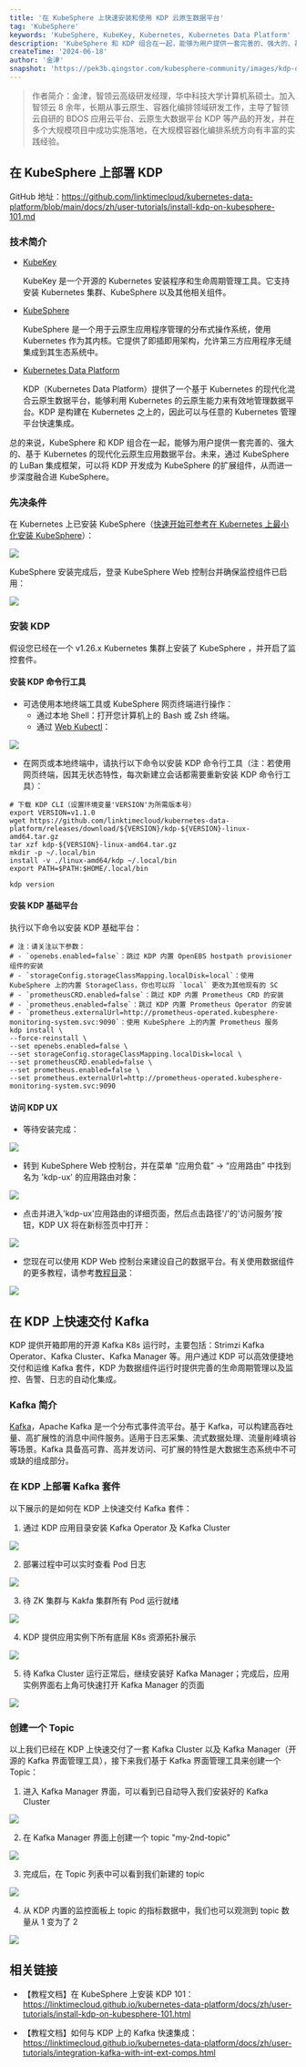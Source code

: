 ```yaml
---
title: '在 KubeSphere 上快速安装和使用 KDP 云原生数据平台'
tag: 'KubeSphere'
keywords: 'KubeSphere, KubeKey, Kubernetes, Kubernetes Data Platform'
description: 'KubeSphere 和 KDP 组合在一起，能够为用户提供一套完善的、强大的、基于 Kubernetes 的现代化云原生应用数据平台。未来，通过 KubeSphere 的 LuBan 集成框架，可以将 KDP 开发成为 KubeSphere 的扩展组件，从而进一步深度融合进 KubeSphere。'
createTime: '2024-06-18'
author: '金津'
snapshot: 'https://pek3b.qingstor.com/kubesphere-community/images/kdp-on-kubesphere-cover.png'
---
```


> 作者简介：金津，智领云高级研发经理，华中科技大学计算机系硕士。加入智领云 8 余年，长期从事云原生、容器化编排领域研发工作，主导了智领云自研的 BDOS 应用云平台、云原生大数据平台 KDP 等产品的开发，并在多个大规模项目中成功实施落地，在大规模容器化编排系统方向有丰富的实践经验。

## 在 KubeSphere 上部署 KDP

GitHub 地址：https://github.com/linktimecloud/kubernetes-data-platform/blob/main/docs/zh/user-tutorials/install-kdp-on-kubesphere-101.md

### 技术简介

- [KubeKey](https://github.com/whenegghitsrock/kubekey-carryon)

  KubeKey 是一个开源的 Kubernetes 安装程序和生命周期管理工具。它支持安装 Kubernetes 集群、KubeSphere 以及其他相关组件。

- [KubeSphere](https://github.com/whenegghitsrock/kubesphere-carryon)

  KubeSphere 是一个用于云原生应用程序管理的分布式操作系统，使用 Kubernetes 作为其内核。它提供了即插即用架构，允许第三方应用程序无缝集成到其生态系统中。

- [Kubernetes Data Platform](https://www.linktimecloud.com/kubernetes-data-platform)

  KDP（Kubernetes Data Platform）提供了一个基于 Kubernetes 的现代化混合云原生数据平台，能够利用 Kubernetes 的云原生能力来有效地管理数据平台。KDP 是构建在 Kubernetes 之上的，因此可以与任意的 Kubernetes 管理平台快速集成。

总的来说，KubeSphere 和 KDP 组合在一起，能够为用户提供一套完善的、强大的、基于 Kubernetes 的现代化云原生应用数据平台。未来，通过 KubeSphere 的 LuBan 集成框架，可以将 KDP 开发成为 KubeSphere 的扩展组件，从而进一步深度融合进 KubeSphere。

### 先决条件

在 Kubernetes 上已安装 KubeSphere（[快速开始可参考在 Kubernetes 上最小化安装 KubeSphere](https://docs.kubesphere-carryon.top/zh/docs/v3.4/quick-start/minimal-kubesphere-on-k8s/)）：

![](https://pek3b.qingstor.com/kubesphere-community/images/ks-cluster-overview.png)

KubeSphere 安装完成后，登录 KubeSphere Web 控制台并确保监控组件已启用：

![](https://pek3b.qingstor.com/kubesphere-community/images/ks-monitoring.png)

### 安装 KDP

假设您已经在一个 v1.26.x Kubernetes 集群上安装了 KubeSphere ，并开启了监控套件。

#### 安装 KDP 命令行工具

- 可选使用本地终端工具或 KubeSphere 网页终端进行操作：
  - 通过本地 Shell：打开您计算机上的 Bash 或 Zsh 终端。
  - 通过 [Web Kubectl](https://docs.kubesphere-carryon.top/zh/docs/v3.4/toolbox/web-kubectl/)：

![](https://pek3b.qingstor.com/kubesphere-community/images/ks-web-kubectl.png)

- 在网页或本地终端中，请执行以下命令以安装 KDP 命令行工具（注：若使用网页终端，因其无状态特性，每次新建立会话都需要重新安装 KDP 命令行工具）：

```
# 下载 KDP CLI（设置环境变量'VERSION'为所需版本号）
export VERSION=v1.1.0
wget https://github.com/linktimecloud/kubernetes-data-platform/releases/download/${VERSION}/kdp-${VERSION}-linux-amd64.tar.gz
tar xzf kdp-${VERSION}-linux-amd64.tar.gz
mkdir -p ~/.local/bin
install -v ./linux-amd64/kdp ~/.local/bin
export PATH=$PATH:$HOME/.local/bin

kdp version
```

#### 安装 KDP 基础平台

执行以下命令以安装 KDP 基础平台：

```
# 注：请关注以下参数：
# - `openebs.enabled=false`：跳过 KDP 内置 OpenEBS hostpath provisioner 组件的安装
# - `storageConfig.storageClassMapping.localDisk=local`：使用 KubeSphere 上的内置 StorageClass，你也可以将 `local` 更改为其他现有的 SC
# - `prometheusCRD.enabled=false`：跳过 KDP 内置 Prometheus CRD 的安装
# - `prometheus.enabled=false`：跳过 KDP 内置 Prometheus Operator 的安装
# - `prometheus.externalUrl=http://prometheus-operated.kubesphere-monitoring-system.svc:9090`：使用 KubeSphere 上的内置 Prometheus 服务
kdp install \
--force-reinstall \
--set openebs.enabled=false \
--set storageConfig.storageClassMapping.localDisk=local \
--set prometheusCRD.enabled=false \
--set prometheus.enabled=false \
--set prometheus.externalUrl=http://prometheus-operated.kubesphere-monitoring-system.svc:9090
```

#### 访问 KDP UX

- 等待安装完成：

![](https://pek3b.qingstor.com/kubesphere-community/images/ks-kdp-install.png)

- 转到 KubeSphere Web 控制台，并在菜单 “应用负载” -> “应用路由” 中找到名为 'kdp-ux' 的应用路由对象：

![](https://pek3b.qingstor.com/kubesphere-community/images/ks-kdp-ux-ingress.png)

- 点击并进入'kdp-ux'应用路由的详细页面，然后点击路径'/'的'访问服务'按钮，KDP UX 将在新标签页中打开：

![](https://pek3b.qingstor.com/kubesphere-community/images/ks-kdp-ux-access-service.png)

- 您现在可以使用 KDP Web 控制台来建设自己的数据平台。有关使用数据组件的更多教程，请参考[教程目录](https://github.com/linktimecloud/kubernetes-data-platform/blob/main/docs/zh/user-tutorials/tutorials.md)：

![](https://pek3b.qingstor.com/kubesphere-community/images/kdp-ux-landing-page.png)

## 在 KDP 上快速交付 Kafka

KDP 提供开箱即用的开源 Kafka K8s 运行时，主要包括：Strimzi Kafka Operator、Kafka Cluster、Kafka Manager 等。用户通过 KDP 可以高效便捷地交付和运维 Kafka 套件，KDP 为数据组件运行时提供完善的生命周期管理以及监控、告警、日志的自动化集成。

### Kafka 简介

[Kafka](https://linktimecloud.github.io/kubernetes-data-platform/docs/zh/catalog-overview/Kafka/overview.html)，Apache Kafka 是一个分布式事件流平台。基于 Kafka，可以构建高吞吐量、高扩展性的消息中间件服务。适用于日志采集、流式数据处理、流量削峰填谷等场景。Kafka 具备高可靠、高并发访问、可扩展的特性是大数据生态系统中不可或缺的组成部分。

### 在 KDP 上部署 Kafka 套件

以下展示的是如何在 KDP 上快速交付 Kafka 套件：

1. 通过 KDP 应用目录安装 Kafka Operator 及 Kafka Cluster

![](https://pek3b.qingstor.com/kubesphere-community/images/kdp-kafka-install.jpg)

2. 部署过程中可以实时查看 Pod 日志

![](https://pek3b.qingstor.com/kubesphere-community/images/kdp-kafka-pod.jpg)

3. 待 ZK 集群与 Kakfa 集群所有 Pod 运行就绪

![](https://pek3b.qingstor.com/kubesphere-community/images/kdp-kafka-intall-1.jpg)

4. KDP 提供应用实例下所有底层 K8s 资源拓扑展示

![](https://pek3b.qingstor.com/kubesphere-community/images/kdp-kafka-install-2.jpg)

5. 待 Kafka Cluster 运行正常后，继续安装好 Kafka Manager；完成后，应用实例界面右上角可快速打开 Kafka Manager 的页面

![](https://pek3b.qingstor.com/kubesphere-community/images/kdp-kafka-install-3.jpg)

### 创建一个 Topic

以上我们已经在 KDP 上快速交付了一套 Kafka Cluster 以及 Kafka Manager（开源的 Kafka 界面管理工具），接下来我们基于 Kafka 界面管理工具来创建一个 Topic：

1. 进入 Kafka Manager 界面，可以看到已自动导入我们安装好的 Kafka Cluster

![](https://pek3b.qingstor.com/kubesphere-community/images/kafka-topic-1.jpg)

2. 在 Kafka Manager 界面上创建一个 topic "my-2nd-topic"

![](https://pek3b.qingstor.com/kubesphere-community/images/kafka-topic-2.jpg)

3. 完成后，在 Topic 列表中可以看到我们新建的 topic

![](https://pek3b.qingstor.com/kubesphere-community/images/kafka-topic-3.jpg)

4. 从 KDP 内置的监控面板上 topic 的指标数据中，我们也可以观测到 topic 数量从 1 变为了 2

![](https://pek3b.qingstor.com/kubesphere-community/images/kafka-topic-4.jpg)

## 相关链接

- 【教程文档】在 KubeSphere 上安装 KDP 101：
  https://linktimecloud.github.io/kubernetes-data-platform/docs/zh/user-tutorials/install-kdp-on-kubesphere-101.html

- 【教程文档】如何与 KDP 上的 Kafka 快速集成：
  https://linktimecloud.github.io/kubernetes-data-platform/docs/zh/user-tutorials/integration-kafka-with-int-ext-comps.html
